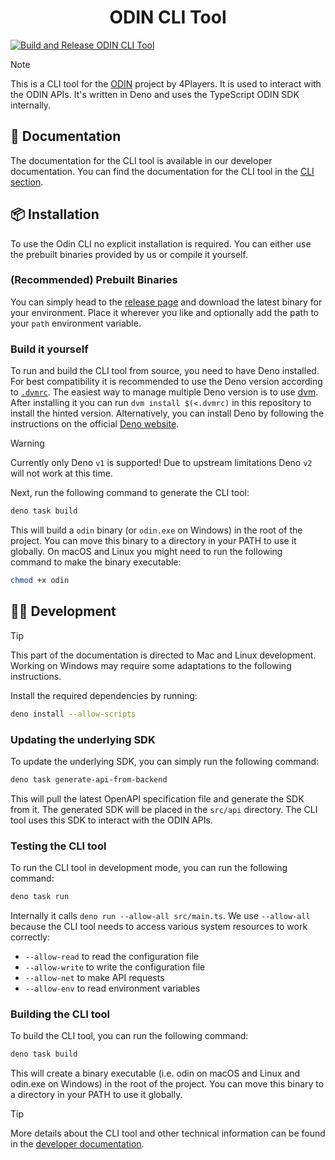 <h1 align=center>
    ODIN CLI Tool
</h1>

[![Build and Release ODIN CLI Tool](https://github.com/4Players/fleet-cli/actions/workflows/build-binaries.yml/badge.svg)](https://github.com/4Players/fleet-cli/actions/workflows/build-binaries.yml)

> [!NOTE]
> This is a CLI tool for the [ODIN](https://odin.4players.io/) project by 4Players. It is used to interact with the ODIN
> APIs. It's written in Deno and uses the TypeScript ODIN SDK internally.

## :book: Documentation

The documentation for the CLI tool is available in our developer documentation.
You can find the documentation for the CLI tool in the
[CLI section](https://docs.4players.io/fleet/cli/).

## :package: Installation

To use the Odin CLI no explicit installation is required. You can either use the
prebuilt binaries provided by us or compile it yourself.

### (Recommended) Prebuilt Binaries

You can simply head to the
[release page](https://github.com/4Players/fleet-cli/releases/latest) and
download the latest binary for your environment. Place it wherever you like and
optionally add the path to your `path` environment variable.

### Build it yourself

To run and build the CLI tool from source, you need to have Deno installed. For
best compatibility it is recommended to use the Deno version according to
[`.dvmrc`](.dvmrc). The easiest way to manage multiple Deno version is to use
[dvm](https://deno.land/x/dvm). After installing it you can run
`dvm install $(<.dvmrc)` in this repository to install the hinted version.
Alternatively, you can install Deno by following the instructions on the
official [Deno website](https://deno.land/).

> [!WARNING]
> Currently only Deno `v1` is supported! Due to upstream limitations Deno `v2`
> will not work at this time.

Next, run the following command to generate the CLI tool:

```bash
deno task build
```

This will build a `odin` binary (or `odin.exe` on Windows) in the root of the
project. You can move this binary to a directory in your PATH to use it
globally. On macOS and Linux you might need to run the following command to make
the binary executable:

```bash
chmod +x odin
```

## :technologist: Development

> [!TIP]
> This part of the documentation is directed to Mac and Linux development.
> Working on Windows may require some adaptations to the following instructions.

Install the required dependencies by running:

```bash
deno install --allow-scripts
```

### Updating the underlying SDK

To update the underlying SDK, you can simply run the following command:

```bash
deno task generate-api-from-backend
```

This will pull the latest OpenAPI specification file and generate the SDK from
it. The generated SDK will be placed in the `src/api` directory. The CLI tool
uses this SDK to interact with the ODIN APIs.

### Testing the CLI tool

To run the CLI tool in development mode, you can run the following command:

```bash
deno task run
```

Internally it calls `deno run --allow-all src/main.ts`. We use `--allow-all`
because the CLI tool needs to access various system resources to work correctly:

- `--allow-read` to read the configuration file
- `--allow-write` to write the configuration file
- `--allow-net` to make API requests
- `--allow-env` to read environment variables

### Building the CLI tool

To build the CLI tool, you can run the following command:

```bash
deno task build
```

This will create a binary executable (i.e. odin on macOS and Linux and odin.exe
on Windows) in the root of the project. You can move this binary to a directory
in your PATH to use it globally.

> [!TIP]
> More details about the CLI tool and other technical information can be found in the
> [developer documentation](https://docs.4players.io/fleet/).
